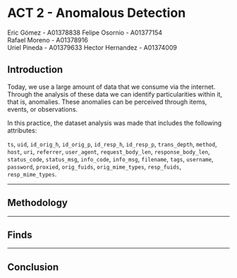 # ACT 2 - Anomalous Detection

Eric Gómez - A01378838
Felipe Osornio - A01377154  
Rafael Moreno - A01378916  
Uriel Pineda - A01379633
Hector Hernandez - A01374009

## Introduction

Today, we use a large amount of data that we consume via the internet. Through the analysis of these data we can identify particularities within it, that is, anomalies. These anomalies can be perceived through items, events, or observations.

In this practice, the dataset analysis was made that includes the following attributes: 

`ts`, `uid`, `id_orig_h`, `id_orig_p`, `id_resp_h`, `id_resp_p`, `trans_depth`, `method`, `host`, `uri`, `referrer`, `user_agent`, `request_body_len`, `response_body_len`, `status_code`, `status_msg`, `info_code`, `info_msg`, `filename`, `tags`, `username`, `password`, `proxied`, `orig_fuids`, `orig_mime_types`, `resp_fuids`, `resp_mime_types`.



---
## Methodology

---
## Finds

---
## Conclusion 